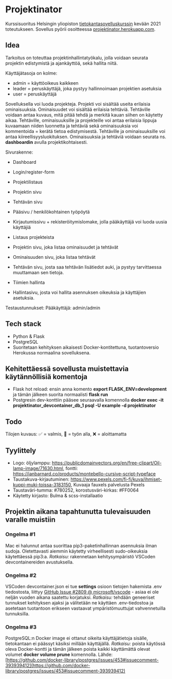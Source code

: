 # Projektinator

Kurssisuoritus Helsingin yliopiston [tietokantasovelluskurssin](https://hy-tsoha.github.io/materiaali/index) kevään 2021 toteutukseen.
Sovellus pyörii osoitteessa [projektinator.herokuapp.com](https://projektinator.herokuapp.com).

## Idea

Tarkoitus on toteuttaa projektinhallintatyökalu, jolla voidaan seurata projektin edistymistä ja ajankäyttöä, sekä hallita niitä.

Käyttäjätasoja on kolme:

- admin = käyttöoikeus kaikkeen
- leader = peruskäyttäjä, joka pystyy hallinnoimaan projektien asetuksia
- user = peruskäyttäjä

Sovelluksella voi luoda projekteja. Projekti voi sisältää useita erilaisia ominaisuuksia. Ominaisuudet voi sisältää erilaisia tehtäviä. Tehtäville voidaan antaa kuvaus, mitä pitää tehdä ja merkitä kauan siihen on käytetty aikaa. Tehtäville, ominaisuuksille ja projekteille voi antaa erilaisia lippuja kuvaamaan niiden luonnetta ja tehtäviä sekä ominaisuuksia voi kommentoida = kerätä tietoa edistymisestä. Tehtäville ja ominaisuuksille voi antaa kiireellisyysluokituksen. Ominaisuuksia ja tehtäviä voidaan seurata ns. **dashboardin** avulla projektikohtaisesti.

Sivurakenne:

- Dashboard
- Login/register-form
- Projektilistaus
- Projektin sivu
- Tehtävän sivu


- Pääsivu / henkilökohtainen työpöytä
- Kirjautumissivu + rekisteröitymislomake, jolla pääkäyttäjä voi luoda uusia käyttäjiä
- Listaus projekteista
- Projektin sivu, joka listaa ominaisuudet ja tehtävät
- Ominaisuuden sivu, joka listaa tehtävät
- Tehtävän sivu, josta saa tehtävän lisätiedot auki, ja pystyy tarvittaessa muuttamaan sen tietoja.
- Tiimien hallinta
- Hallintasivu, josta voi hallita asennuksen oikeuksia ja käyttäjien asetuksia.

Testaustunnukset:
Pääkäyttäjä: admin/admin

## Tech stack

- Python & Flask
- PostgreSQL
- Suoritetaan kehityksen aikaisesti Docker-kontitettuna, tuotantoversio Herokussa normaalina sovelluksena.

## Kehitettäessä sovellusta muistettavia käytännöllisiä komentoja

- Flask hot reload: ensin anna komento **export FLASK_ENV=development** ja tämän jälkeen suorita normaalisti **flask run**
- Postgresin dev-konttiin pääsee seuraavalla komennolla **docker exec -it projektinator_devcontainer_db_1 psql -U example -d projektinator**

## Todo

Tilojen kuvaus: ✅ = valmis, 🏃 = työn alla, ❌ = aloittamatta



## Tyylittely

- Logo: öljylamppu: <https://publicdomainvectors.org/en/free-clipart/Oil-lamp-image/71630.html>, fontti: <https://ianbarnard.co/products/montebello-cursive-script-typeface>
- Taustakuva-kirjautuminen: <https://www.pexels.com/fi-fi/kuva/ihmiset-kuppi-muki-toissa-3183150>, Kuvaaja fauxels palvelusta Pexels
- Taustaväri-tumma: #780252, korostusväri-kirkas: #FF0064
- Käytetty kirjasto: Bulma & scss-installaatio

## Projektin aikana tapahtunutta tulevaisuuden varalle muistiin

### Ongelma #1

Mac ei halunnut antaa suorittaa pip3-paketinhallinnan asennuksia ilman sudoja. Oletettavasti aiemmin käytetty virheellisesti sudo-oikeuksia käytettäessä pip3:a. _Ratkaisu:_ rakennetaan kehitysympäristö VSCoden devcontainereiden avustuksella.

### Ongelma #2

VSCoden devcontainer.json ei tue **settings** osioon tietojen hakemista .env tiedostosta, liittyy [GitHub Issue #2809 @ microsoft/vscode](https://github.com/microsoft/vscode/issues/2809) - asiaa ei ole neljän vuoden aikana saatettu korjatuksi. _Ratkaisu:_ tehdään geneeriset tunnukset kehityksen ajaksi ja välitetään ne käyttäen .env-tiedostoa ja asetetaan tuotantoon erikseen vastaavat ympäristömuuttujat vahvennetuilla tunnuksilla.

### Ongelma #3

PostgreSQL:n Docker image ei ottanut oikeita käyttäjätietoja sisälle, tietokantaan ei päässyt käsiksi millään käyttäjällä. _Ratkaisu:_ poista käytössä oleva Docker-kontti ja tämän jälkeen poista kaikki käyttämättä olevat volumet **docker volume prune** komennolla. Lähde: [https://github.com/docker-library/postgres/issues/453#issuecomment-393939412](https://github.com/docker-library/postgres/issues/453#issuecomment-393939412)
